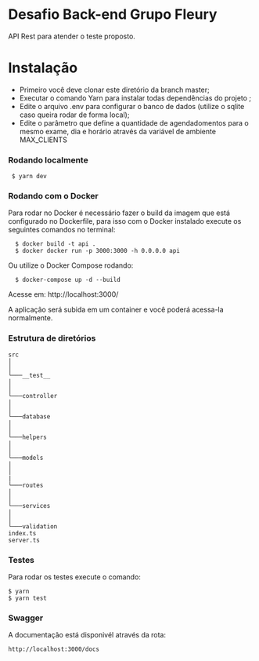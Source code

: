 # Desafio Back-end Grupo Fleury

API Rest para atender o teste proposto.

# Instalação

- Primeiro você deve clonar este diretório da branch master;
- Executar o comando Yarn para instalar todas dependências do projeto ;
- Edite o arquivo .env para configurar o banco de dados (utilize o sqlite caso queira rodar de forma local);
- Edite o parâmetro que define a quantidade de agendadomentos para o mesmo exame, dia e horário através da variável de ambiente MAX_CLIENTS

### Rodando localmente

```
 $ yarn dev
```

### Rodando com o Docker

Para rodar no Docker é necessário fazer o build da imagem que está configurado no Dockerfile, para isso com o Docker instalado execute os seguintes comandos no terminal:

```
  $ docker build -t api .
  $ docker docker run -p 3000:3000 -h 0.0.0.0 api
```

Ou utilize o Docker Compose rodando:

```
  $ docker-compose up -d --build
```

Acesse em: http://localhost:3000/

A aplicação será subida em um container e você poderá acessa-la normalmente.

### Estrutura de diretórios

```
src
│
│
└───__test__
│
│
└───controller
│
│
└───database
│
│
└───helpers
│
│
└───models
│
│
|
└───routes
│
│
└───services
│
│
└───validation
index.ts
server.ts
```

### Testes

Para rodar os testes execute o comando:

```
$ yarn
$ yarn test
```

### Swagger

A documentação está disponivél através da rota:

```
http://localhost:3000/docs
```
